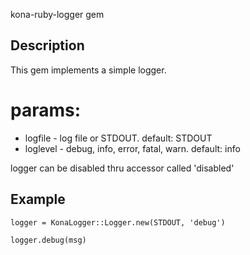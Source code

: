kona-ruby-logger gem

Description
------------
This gem implements a simple logger.
# params:
   * logfile - log file or STDOUT. default: STDOUT
   * loglevel - debug, info, error, fatal, warn. default: info

logger can be disabled thru accessor called 'disabled'

Example
----------
`logger = KonaLogger::Logger.new(STDOUT, 'debug')`

`logger.debug(msg)`

